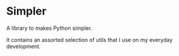 # Simpler

A library to makes Python simpler.

It contains an assorted selection of utils that I use on my everyday development.